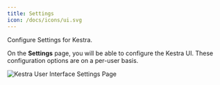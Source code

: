```yaml
---
title: Settings
icon: /docs/icons/ui.svg
---
```


Configure Settings for Kestra.

On the **Settings** page, you will be able to configure the Kestra UI. These configuration options are on a per-user basis.

![Kestra User Interface Settings Page](/docs/user-interface-guide/13-Settings.png)
